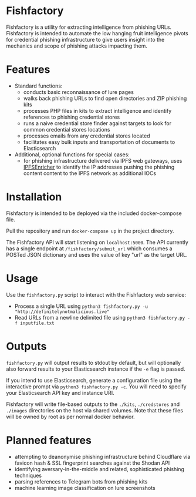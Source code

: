 # Fishfactory

Fishfactory is a utility for extracting intelligence from phishing URLs. Fishfactory is intended to automate the low hanging fruit intelligence pivots for credential phishing infrastructure to give users insight into the mechanics and scope of phishing attacks impacting them.  

# Features

- Standard functions:
	- conducts basic reconnaissance of lure pages
	- walks back phishing URLs to find open directories and ZIP phishing kits
	- processes PHP files in kits to extract intelligence and identify references to phishing credential stores
	- runs a naive credential store finder against targets to look for common credential stores locations
	- processes emails from any credential stores located
	- facilitates easy bulk inputs and transportation of documents to Elasticsearch
- Additional, optional functions for special cases:
	- for phishing infrastructure delivered via IPFS web gateways, uses [IPFSEnricher](https://github.com/oj-sec/IPFSEnricher) to identify the IP addresses pushing the phishing content content to the IPFS network as additional IOCs

# Installation

Fishfactory is intended to be deployed via the included docker-compose file. 

Pull the repository and run ```docker-compose up``` in the project directory. 

The Fishfactory API will start listening on `localhost:5000`. The API currently has a single endpoint at `/fishfactory/submit_url` which consumes a POSTed JSON dictionary and uses the value of key "url" as the target URL.

# Usage

Use the ```fishfactory.py``` script to interact with the Fishfactory web service:

- Process a single URL using `python3 fishfactory.py -u "http://definitelynotmalicious.live"`
- Read URLs from a newline delimited file using `python3 fishfactory.py -f inputfile.txt`

# Outputs

`fishfactory.py` will output results to stdout by default, but will optionally also forward results to your Elasticsearch instance if the `-e` flag is passed.

If you intend to use Elasticsearch, generate a configuration file using the interactive prompt via `python3 fishfactory.py -c`. You will need to specify your Elasticsearch API key and instance URI.

Fishfactory will write file-based outputs to the `./kits`, `./credstores` and `./images` directories on the host via shared volumes. Note that these files will be owned by root as per normal docker behavior.  

# Planned features

- attempting to deanonymise phishing infrastructure behind Cloudflare via favicon hash & SSL fingerprint searches against the Shodan API
- identifying aversary-in-the-middle and related, sophisticated phishing techniques
- parsing references to Telegram bots from phishing kits
- machine learning image classification on lure screenshots
